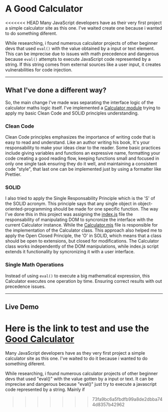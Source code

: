 # A Good Calculator

<<<<<<< HEAD
Many JavaScript developers have as their very first project a simple calculator site as this one. I've waited create one because i wanted to do something diferent.

While researching, i found numerous calculator projects of other beginner devs that used `eval()` with the value obtained by a input or text element. This can be imprecise due to issues with math precedence and dangerous because `eval()` attempts to execute JavaScript code represented by a string. If this string comes from external sources like a user input, it creates vulnerabilities for code injection.

***

## What I've done a different way?
So, the main change I've made was separating the interface logic of the calculator maths logic itself. I've implemented a <a href="./js/calculator.mjs">Calculator module</a> trying to apply my basic Clean Code and SOLID principles understanding.

### Clean Code
Clean Code principles emphasizes the importance of writing code that is easy to read and understand. Like an author writing his book, It's your responsability to make your ideas clear to the reader. Some basic practices include giving variables and functions an expressive name, formatting your code creating a good reading flow, keeping functions small and focused in only one single task ensuring they do it well, and maintaining a consistent code "style", that last one can be implemented just by using a formatter like Prettier.

### SOLID
I also tried to apply the Single Responsability Principle which is the 'S' of the SOLID acronym. This principle says that any single object in object-oriented-programming should be made for one specific function. The way I've done this in this project was assigning the <a href="./js/index.js">index.js</a> file the responsability of manipulating DOM to syncronize the interface with the current Calculator instance. While the <a href="./js/calculator.mjs">Calculator.mjs</a> file is responsible for the implementation of the Calculator class. This approach also helped me to apply the Open Closed Principle, the 'O' in SOLID, which means that a class should be open to extensions, but closed for modifications. The Calculator class works independently of the DOM manipulations, while index.js script extends it functionality by syncronizing it with a user interface.

### Single Math Operations
Instead of using `eval()` to execute a big mathematical expression, this Calculator executes one operation by time. Ensuring correct results with out precedence issues.

***

## Live Demo
Here is the link to test and use the <a href="https://gbcayres.github.io/Calculator-App/">Good Calculator</a>
=======
Many JavaScript developers have as they very first project a simple calculator site as this one. I've waited to do it because i wanted to do something diferent.

While researching, i found numerous calculator projects of other beginner devs that used "eval()" with the value gotten by a input or text. It can be imprecise and dangerous because "eval()" just try to execute a javascript code represented by a string. Mainly if
>>>>>>> 73fa9bc6a5fbdfb99a8de2dbba744d8357b42962
